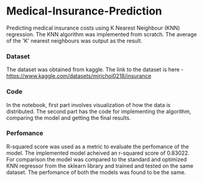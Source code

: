 # Medical-Insurance-Prediction
Predicting medical insurance costs using K Nearest Neighbour (KNN) regression. The KNN algorithm was implemented from scratch. The average of the 'K' nearest neighbours was output as the result. 

### Dataset 
The dataset was obtained from kaggle. The link to the dataset is here - https://www.kaggle.com/datasets/mirichoi0218/insurance

### Code
In the notebook, first part involves visualization of how the data is distributed. The second part has the code for implementing the algorithm, comparing the model and getting the final results.

### Perfomance 
R-squared score was used as a metric to evaluate the perfomance of the model. The implemented model acheived an r-squared score of 0.83022. For comparison the model was compared to the standard and optimized KNN regressor from the sklearn library and trained and tested on the same dataset. The perfomance of both the models was found to be the same. 
